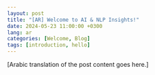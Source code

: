 ```yaml
---
layout: post
title: "[AR] Welcome to AI & NLP Insights!"
date: 2024-05-23 11:00:00 +0300
lang: ar
categories: [Welcome, Blog]
tags: [introduction, hello]
---
```


[Arabic translation of the post content goes here.]
